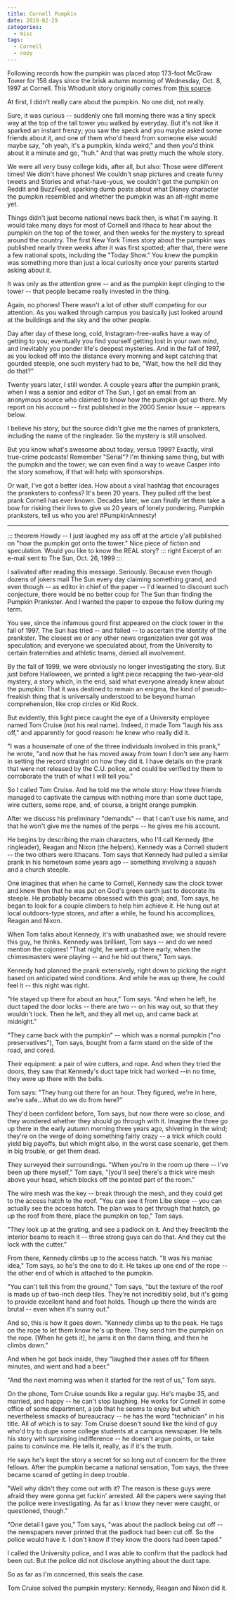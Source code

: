 ```yaml
---
title: Cornell Pumpkin
date: 2019-02-29
categories:
  - misc
tags:
  - Cornell
  - copy
---
```


Following records how the pumpkin was placed atop 173-foot McGraw Tower for 158 days since the brisk autumn morning of Wednesday, Oct. 8, 1997 at Cornell. This Whodunit story originally comes from [this source](https://cornelldailysun.github.io/pumpkin-feature).

<!-- more -->

At first, I didn't really care about the pumpkin. No one did, not really.

Sure, it was curious -- suddenly one fall morning there was a tiny speck way at the top of the tall tower you walked by everyday. But it's not like it sparked an instant frenzy; you saw the speck and you maybe asked some friends about it, and one of them who'd heard from someone else would maybe say, "oh yeah, it's a pumpkin, kinda weird," and then you'd think about it a minute and go, "huh." And that was pretty much the whole story.

We were all very busy college kids, after all, but also: Those were different times! We didn't have phones! We couldn't snap pictures and create funny tweets and Stories and what-have-yous, we couldn't get the pumpkin on Reddit and BuzzFeed, sparking dumb posts about what Disney character the pumpkin resembled and whether the pumpkin was an alt-right meme yet.

Things didn't just become national news back then, is what I'm saying. It would take many days for most of Cornell and Ithaca to hear about the pumpkin on the top of the tower, and then weeks for the mystery to spread around the country. The first New York Times story about the pumpkin was published nearly three weeks after it was first spotted; after that, there were a few national spots, including the "Today Show." You knew the pumpkin was something more than just a local curiosity once your parents started asking about it.

It was only as the attention grew -- and as the pumpkin kept clinging to the tower -- that people became really invested in the thing.

Again, no phones! There wasn't a lot of other stuff competing for our attention. As you walked through campus you basically just looked around at the buildings and the sky and the other people.

Day after day of these long, cold, Instagram-free-walks have a way of getting to you; eventually you find yourself getting lost in your own mind, and inevitably you ponder life's deepest mysteries. And in the fall of 1997, as you looked off into the distance every morning and kept catching that gourded steeple, one such mystery had to be, "Wait, how the hell did they do that?"

Twenty years later, I still wonder. A couple years after the pumpkin prank, when I was a senior and editor of The Sun, I got an email from an anonymous source who claimed to know how the pumpkin got up there. My report on his account -- first published in the 2000 Senior Issue -- appears below.

I believe his story, but the source didn't give me the names of pranksters, including the name of the ringleader. So the mystery is still unsolved.

But you know what's awesome about today, versus 1999? Exactly, viral true-crime podcasts! Remember "Serial"? I'm thinking same thing, but with the pumpkin and the tower; we can even find a way to weave Casper into the story somehow, if that will help with sponsorships.

Or wait, I've got a better idea. How about a viral hashtag that encourages the pranksters to confess? It's been 20 years. They pulled off the best prank Cornell has ever known. Decades later, we can finally let them take a bow for risking their lives to give us 20 years of lonely pondering. Pumpkin pranksters, tell us who you are! #PumpkinAmnesty!

---

::: theorem
Howdy -- I just laughed my ass off at the article y'all published on "how the pumpkin got onto the tower." Nice piece of fiction and speculation. Would you like to know the REAL story?
::: right
Excerpt of an e-mail sent to The Sun, Oct. 26, 1999
:::

I salivated after reading this message. Seriously. Because even though dozens of jokers mail The Sun every day claiming something grand, and even though -- as editor in chief of the paper -- I'd learned to discount such conjecture, there would be no better coup for The Sun than finding the Pumpkin Prankster. And I wanted the paper to expose the fellow during my term.

You see, since the infamous gourd first appeared on the clock tower in the fall of 1997, The Sun has tried -- and failed -- to ascertain the identity of the prankster. The closest we or any other news organization ever got was speculation; and everyone we speculated about, from the University to certain fraternities and athletic teams, denied all involvement.

By the fall of 1999, we were obviously no longer investigating the story. But just before Halloween, we printed a light piece recapping the two-year-old mystery, a story which, in the end, said what everyone already knew about the pumpkin: That it was destined to remain an enigma, the kind of pseudo-freakish thing that is universally understood to be beyond human comprehension, like crop circles or Kid Rock.

But evidently, this light piece caught the eye of a University employee named Tom Cruise (not his real name). Indeed, it made Tom "laugh his ass off," and apparently for good reason: he knew who really did it.

"I was a housemate of one of the three individuals involved in this prank," he wrote, "and now that he has moved away from town I don't see any harm in setting the record straight on how they did it. I have details on the prank that were not released by the C.U. police, and could be verified by them to corroborate the truth of what I will tell you."

So I called Tom Cruise. And he told me the whole story: How three friends managed to captivate the campus with nothing more than some duct tape, wire cutters, some rope, and, of course, a bright orange pumpkin.

After we discuss his preliminary "demands" -- that I can't use his name, and that he won't give me the names of the perps -- he gives me his account.

He begins by describing the main characters, who I'll call Kennedy (the ringleader), Reagan and Nixon (the helpers). Kennedy was a Cornell student -- the two others were Ithacans. Tom says that Kennedy had pulled a similar prank in his hometown some years ago -- something involving a squash and a church steeple.

One imagines that when he came to Cornell, Kennedy saw the clock tower and knew then that he was put on God's green earth just to decorate its steeple. He probably became obsessed with this goal; and, Tom says, he began to look for a couple climbers to help him achieve it. He hung out at local outdoors-type stores, and after a while, he found his accomplices, Reagan and Nixon.

When Tom talks about Kennedy, it's with unabashed awe; we should revere this guy, he thinks. Kennedy was brilliant, Tom says -- and do we need mention the cojones! "That night, he went up there early, when the chimesmasters were playing -- and he hid out there," Tom says.

Kennedy had planned the prank extensively, right down to picking the night based on anticipated wind conditions. And while he was up there, he could feel it -- this night was right.

"He stayed up there for about an hour," Tom says. "And when he left, he duct taped the door locks -- there are two -- on his way out, so that they wouldn't lock. Then he left, and they all met up, and came back at midnight."

"They came back with the pumpkin" -- which was a normal pumpkin ("no preservatives"), Tom says, bought from a farm stand on the side of the road, and cored.

Their equipment: a pair of wire cutters, and rope. And when they tried the doors, they saw that Kennedy's duct tape trick had worked --in no time, they were up there with the bells.

Tom says: "They hung out there for an hour. They figured, we're in here, we're safe...What do we do from here?"

They'd been confident before, Tom says, but now there were so close, and they wondered whether they should go through with it. Imagine the three go up there in the early autumn morning three years ago, shivering in the wind; they're on the verge of doing something fairly crazy -- a trick which could yield big payoffs, but which might also, in the worst case scenario, get them in big trouble, or get them dead.

They surveyed their surroundings. "When you're in the room up there -- I've been up there myself," Tom says, "[you'll see] there's a thick wire mesh above your head, which blocks off the pointed part of the room."

The wire mesh was the key -- break through the mesh, and they could get to the access hatch to the roof. "You can see it from Libe slope -- you can actually see the access hatch. The plan was to get through that hatch, go up the roof from there, place the pumpkin on top," Tom says.

"They look up at the grating, and see a padlock on it. And they freeclimb the interior beams to reach it -- three strong guys can do that. And they cut the lock with the cutter."

From there, Kennedy climbs up to the access hatch. "It was his maniac idea," Tom says, so he's the one to do it. He takes up one end of the rope -- the other end of which is attached to the pumpkin.

"You can't tell this from the ground," Tom says, "but the texture of the roof is made up of two-inch deep tiles. They're not incredibly solid, but it's going to provide excellent hand and foot holds. Though up there the winds are brutal -- even when it's sunny out."

And so, this is how it goes down. "Kennedy climbs up to the peak. He tugs on the rope to let them know he's up there. They send him the pumpkin on the rope. [When he gets it], he jams it on the damn thing, and then he climbs down."

And when he got back inside, they "laughed their asses off for fifteen minutes, and went and had a beer."

"And the next morning was when it started for the rest of us," Tom says.

On the phone, Tom Cruise sounds like a regular guy. He's maybe 35, and married, and happy -- he can't stop laughing. He works for Cornell in some office of some department, a job that he seems to enjoy but which nevertheless smacks of bureaucracy -- he has the word "technician" in his title. All of which is to say: Tom Cruise doesn't sound like the kind of guy who'd try to dupe some college students at a campus newspaper. He tells his story with surprising indifference -- he doesn't argue points, or take pains to convince me. He tells it, really, as if it's the truth.

He says he's kept the story a secret for so long out of concern for the three fellows. After the pumpkin became a national sensation, Tom says, the three became scared of getting in deep trouble.

"Well why didn't they come out with it? The reason is these guys were afraid they were gonna get fuckin' arrested. All the papers were saying that the police were investigating. As far as I know they never were caught, or questioned, though."

"One detail I gave you," Tom says, "was about the padlock being cut off -- the newspapers never printed that the padlock had been cut off. So the police would have it. I don't know if they know the doors had been taped."

I called the University police, and I was able to confirm that the padlock had been cut. But the police did not disclose anything about the duct tape.

So as far as I'm concerned, this seals the case.

Tom Cruise solved the pumpkin mystery: Kennedy, Reagan and Nixon did it.
